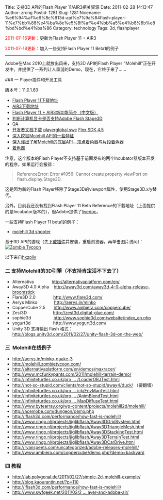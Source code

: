 Title: 支持3D API的Flash Player 11/AIR3相关资源
Date: 2011-02-28 14:13:47
Author: zrong
Postid: 1281
Slug: 1281
Nicename: %e6%94%af%e6%8c%813d-api%e7%9a%84flash-player-11%e7%bb%88%e4%ba%8e%e5%8f%af%e4%bb%a5%e4%b8%8b%e8%bd%bd%e4%ba%86
Category: technology
Tags: 3d, flashplayer

<span style="color:red;">2011-07-16更新：</span>更新为Flash Player 11 +
AIR3

<span style="color:red;">2011-07-18更新：</span>加入一些支持Flash Player
11 Beta1的例子

------------------------------------------------------------------------

Adobe在Max 2010上就放出风来，支持3D API的Flash Player
"Molehill"正在开发中，并提供了一系列让人垂涎的Demo，现在，它终于来了……

</p>
### 一 Player插件和开发工具

版本号：11.0.1.60

-   [Flash Player
    11下载地址](http://labs.adobe.com/downloads/flashplayer11.html)
-   [AIR3下载地址](http://labs.adobe.com/downloads/air3.html)
-   [Flash Player 11 +
    AIR3新功能简介（中文版）](http://zengrong.net/post/1375.htm "Beta(Flash Player 11+AIR3)新功能简介（中文版）")
-   [判断计算机显卡是否支持Adobe Flash
    Stage3D](http://zengrong.net/post/1379.htm "[转]判断计算机显卡是否支持Adobe Flash Stage3D")
-   [QA](http://labs.adobe.com/technologies/flashplatformruntimes/incubator/features/molehill.html)
-   [开发者文档下载](http://download.macromedia.com/pub/labs/flashplatformruntimes/incubator/flashplayer_inc_langref_051211.zip)
    [playerglobal.swc](http://download.macromedia.com/pub/labs/flashplatformruntimes/flashplayer11/flashplayer11_b1_playerglobal_071311.swc)
    [Flex SDK
    4.5](http://opensource.adobe.com/wiki/display/flexsdk/Download+Flex+4.5)
-   [深入挖掘Molehill
    API的一些特征](http://tomyail.72pines.com/2011/01/09/digging_more_into_the_molehill_apis/)
-   [深入浅出了解Molehill的底层API－顶点着色器与片段着色器](http://jamesli.cn/blog/?p=748)
-   [着色器](http://zh.wikipedia.org/zh/%E7%9D%80%E8%89%B2%E5%99%A8)

注意，这个版本的Flash
Player不支持基于前面发布的两个Incubator器版本开发的程序，如果运行会报错：

> ReferenceError: Error \#1056: Cannot create property viewPort on
> flash.display.Stage3D.

这是因为新的Flash
Player移除了Stage3D的viewport属性，使用Stage3D.x/y替代。

另外，目前我还没有找到Flash Player 11 Beta
Reference的下载地址（上面提供的是Incubator版本的），但Adobe提供了[livedoc](http://help.adobe.com/en_US/FlashPlatform/beta/reference/actionscript/3/index.html "BETA ActionScript® 3.0 Reference for the Adobe® Flash® Platform")。

一些支持Flash Player 11 beta1的例子：

-   [molehill 3d
    shooter](http://www.mcfunkypants.com/2011/molehill-3d-shooter/)

基于3D
API的游戏（先[下载插件](http://labs.adobe.com/downloads/flashplayer11.html)并安装，重启浏览器，再单击图片访问）：<!--more-->  
[![Zombie
Tycoon](http://labs.adobe.com/technologies/flashplatformruntimes/incubator/features/images/zombietycoon.jpg)](http://molehill.zombietycoon.com/ "Zombie Tycoon")

以下来自[hxzpily](http://bbs.9ria.com/viewthread.php?tid=74801)

### 二 支持Molehill的3D引擎（不支持肯定活不下去了）

-   Alternativa               <http://alternativaplatform.com/en/>
-   Away3D 4.0 Alpha 
      <http://away3d.com/away3d-4-0-alpha-release-broomstick>
-   Flare3D 2.0               <http://www.flare3d.com/>
-   Aerys Minko              <http://aerys.in/minko>
-   CopperCube 2.5       <http://www.ambiera.com/coppercube/>
-   Zest3D                      <http://zest3d.digital-glue.com/>
-   sophie3d                
      <http://www.sophie3d.com/website/index_en.php>
-   yogurt3d                   <http://www.yogurt3d.com/>
-   Unity 3D 支持输出 flash
    格式：<http://blogs.unity3d.com/2011/02/27/unity-flash-3d-on-the-web/>

### 三  Molehill在线例子

-   <http://aerys.in/minko-quake-3>
-   <http://molehill.zombietycoon.com/>
-   <http://alternativaplatform.com/en/demos/maxracer/>
-   <http://www.mcfunkypants.com/2011/molehill-terrain-demo/>
-   [http://infiniteturtles.co.uk/pro ...
    /LoaderOBJTest.html](http://infiniteturtles.co.uk/projects/away3d/broomstick/LoaderOBJTest.html)
-   <http://not-so-stupid.com/clients/not-so-stupid/away4/duck/>
    （要翻墙）
-   [http://infiniteturtles.co.uk/pro ...
    ick/EnvMapTest.html](http://infiniteturtles.co.uk/projects/away3d/broomstick/EnvMapTest.html)
-   [http://infiniteturtles.co.uk/pro ...
    /AnimBlendTest.html](http://infiniteturtles.co.uk/projects/away3d/broomstick/AnimBlendTest.html)
-   [http://infiniteturtles.co.uk/pro ...
    MapDiffuseTest.html](http://infiniteturtles.co.uk/projects/away3d/broomstick/EnvMapDiffuseTest.html)
-   <http://www.bytearray.org/wp-content/projects/molehill2d/molehill/>
-   <http://acemobe.com/dungeon/demo.php>
-   <http://iflash3d.com/performance/how-fast-is-molehill/>
-   <http://www.ringo.nl/projects/jiglibflash/Away3DGridSystem.html>
-   <http://www.ringo.nl/projects/jiglibflash/Away3DTriangleMesh.html>
-   <http://www.ringo.nl/projects/jiglibflash/Away3DStackingTest.html>
-   <http://www.ringo.nl/projects/jiglibflash/Away3DTerrainTest.html>
-   <http://www.ringo.nl/projects/jiglibflash/Away3DCarDrive.html>
-   <http://ryanspeets.com/uncategorized/adobe-releases-molehill/>
-   <http://www.ambiera.com/coppercube/demo.php?demo=backyard>

### 四 教程

-   <http://lab.polygonal.de/2011/02/27/simple-2d-molehill-example/>
-   [](http://lab.polygonal.de/2011/02/27/simple-2d-molehill-example/)<http://blog.kaourantin.net/?p=110>
-   [](http://blog.kaourantin.net/?p=110)<http://iflash3d.com/performance/how-fast-is-molehill/>
-   [](http://iflash3d.com/performance/how-fast-is-molehill/)[http://www.swfgeek.net/2011/02/2
    ...
    ayer-and-adobe-air/](http://www.swfgeek.net/2011/02/27/molehill-3d-apis-for-adobe-flash-player-and-adobe-air/)

